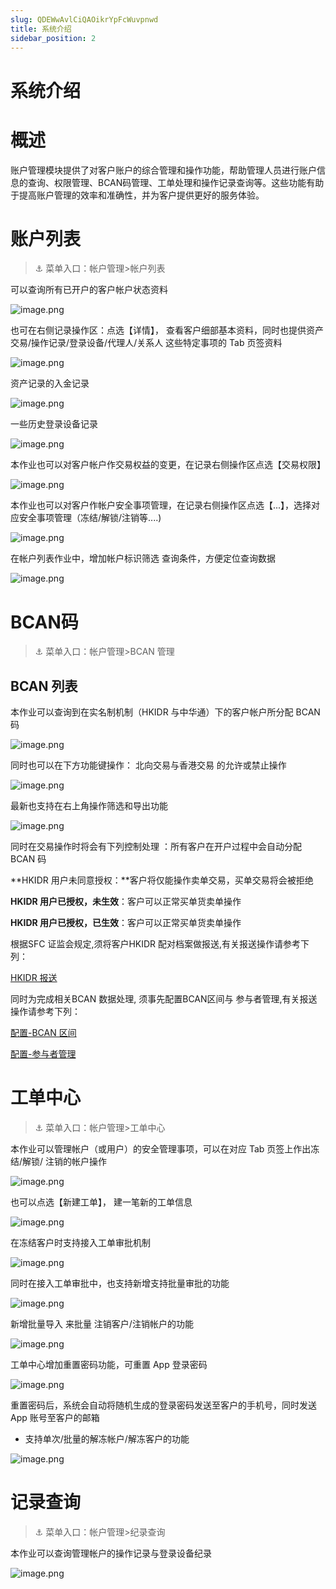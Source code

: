 ```yaml
---
slug: QDEWwAvlCiQAOikrYpFcWuvpnwd
title: 系统介绍
sidebar_position: 2
---
```



# 系统介绍


# 概述


账户管理模块提供了对客户账户的综合管理和操作功能，帮助管理人员进行账户信息的查询、权限管理、BCAN码管理、工单处理和操作记录查询等。这些功能有助于提高账户管理的效率和准确性，并为客户提供更好的服务体验。


# 账户列表


> ⚓ 菜单入口：帐户管理>帐户列表


可以查询所有已开户的客户帐户状态资料


![image.png](/assets/7eaa981a9a0aa637b1a20789855cbc29.png)


也可在右侧记录操作区：点选【详情】， 查看客户细部基本资料，同时也提供资产交易/操作记录/登录设备/代理人/关系人 这些特定事项的 Tab 页签资料


![image.png](/assets/9ca6081077c7fc8a586d8141638e42c7.png)


 资产记录的入金记录


![image.png](/assets/4bc877874a2270a57f659d078c9eb0cc.png)


一些历史登录设备记录


![image.png](/assets/1b59adfb90f4a43b3f261cfea6fb86b3.png)


本作业也可以对客户帐户作交易权益的变更，在记录右侧操作区点选【交易权限】


![image.png](/assets/38f4919dafb8b4d81862de25c0868310.png)


本作业也可以对客户作帐户安全事项管理，在记录右侧操作区点选【...】，选择对应安全事项管理（冻结/解锁/注销等....)


![image.png](/assets/39d440fc78cd55b74cedf0fdccc0b521.png)


在帐户列表作业中，增加帐户标识筛选 查询条件，方便定位查询数据


![image.png](/assets/5ee1db6111491d3dcaf4bdd6592278fe.png)


# BCAN码


> ⚓ 菜单入口：帐户管理>BCAN 管理


## BCAN 列表


本作业可以查询到在实名制机制（HKIDR 与中华通）下的客户帐户所分配 BCAN 码


![image.png](/assets/ca2c3df23aa1f83d8311f45fc913c116.png)


同时也可以在下方功能键操作： 北向交易与香港交易 的允许或禁止操作


![image.png](/assets/c1fa620258adb2aac20ef39116af3aef.png)


最新也支持在右上角操作筛选和导出功能


![image.png](/assets/f38070621b207107ca3ac260884f396a.png)


同时在交易操作时将会有下列控制处理 ：所有客户在开户过程中会自动分配 BCAN 码


**HKIDR 用户未同意授权：**客户将仅能操作卖单交易，买单交易将会被拒绝


**HKIDR 用户已授权，未生效**：客户可以正常买单货卖单操作


**HKIDR 用户已授权，已生效**：客户可以正常买单货卖单操作


根据SFC 证监会规定,须将客户HKIDR 配对档案做报送,有关报送操作请参考下列：


[HKIDR 报送](https://longbridge.feishu.cn/wiki/T8IiwGsqdih0XDkLsfFc3hNcnqf?from=from_copylink) 


同时为完成相关BCAN 数据处理, 须事先配置BCAN区间与 参与者管理,有关报送操作请参考下列：


[配置-BCAN 区间](https://longbridge.feishu.cn/wiki/Intlw1TqbijZw2kFGqXcx2ZrnPg?from=from_copylink) 


[配置-参与者管理](https://longbridge.feishu.cn/wiki/DUjAw62kGicB7jken4CcBaYpnCd?from=from_copylink) 


# 工单中心


> ⚓ 菜单入口：帐户管理>工单中心


本作业可以管理帐户（或用户）的安全管理事项，可以在对应 Tab 页签上作出冻结/解锁/ 注销的帐户操作


![image.png](/assets/5a9bc017aec30586026d1d1850d98bfb.png)


也可以点选【新建工单】， 建一笔新的工单信息


![image.png](/assets/c9621d279052078a804e40adbc21ba5d.png)


在冻结客户时支持接入工单审批机制


![image.png](/assets/821dca630f4cbe6673528d3afe93474b.png)


同时在接入工单审批中，也支持新增支持批量审批的功能


![image.png](/assets/bc19fd9ce30e2b3055b563ff35b137b6.png)


新增批量导入  来批量 注销客户/注销帐户的功能


![image.png](/assets/f213aa1acc44f5fb97ca38052b66d6d3.png)


工单中心增加重置密码功能，可重置 App 登录密码


![image.png](/assets/3f93df43bd6f5d83d9a397ad8f2033de.png)


重置密码后，系统会自动将随机生成的登录密码发送至客户的手机号，同时发送 App 账号至客户的邮箱

- 支持单次/批量的解冻帐户/解冻客户的功能

![image.png](/assets/1e5e5017759e5d757356da0b28c86c08.png)


# 记录查询


> ⚓ 菜单入口：帐户管理>纪录查询


本作业可以查询管理帐户的操作记录与登录设备纪录


![image.png](/assets/1ad6963408028e0fd99831ee72eda700.png)

